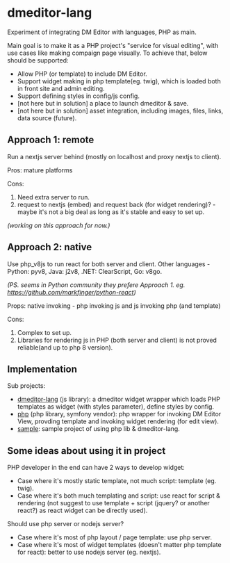 # dmeditor-lang

Experiment of integrating DM Editor with languages, PHP as main.

Main goal is to make it as a PHP project's "service for visual editing", with use cases like making compaign page visually. To achieve that, below should be supported:

- Allow PHP (or template) to include DM Editor.
- Support widget making in php template(eg. twig), which is loaded both in front site and admin editing.
- Support defining styles in config/js config.
- [not here but in solution] a place to launch dmeditor & save.
- [not here but in solution] asset integration, including images, files, links, data source (future).

## Approach 1: remote

Run a nextjs server behind (mostly on localhost and proxy nextjs to client).

Pros: mature platforms

Cons:

1. Need extra server to run.
2. request to nextjs (embed) and request back (for widget rendering)? - maybe it's not a big deal as long as it's stable and easy to set up.

_(working on this approach for now.)_

## Approach 2: native

Use php_v8js to run react for both server and client. Other languages - Python: pyv8, Java: j2v8, .NET: ClearScript, Go: v8go.

_(PS. seems in Python community they prefere Approach 1. eg. https://github.com/markfinger/python-react)_

Props: native invoking - php invoking js and js invoking php (and template)

Cons:

1. Complex to set up.
2. Libraries for rendering js in PHP (both server and client) is not proved reliable(and up to php 8 version).

## Implementation

Sub projects:

- [dmeditor-lang](./dmeditor-lang) (js library): a dmeditor widget wrapper which loads PHP templates as widget (with styles parameter), define styles by config.
- [php](./php) (php library, symfony vendor): php wrapper for invoking DM Editor View, provding template and invoking widget rendering (for edit view).
- [sample](./sample): sample project of using php lib & dmeditor-lang.

## Some ideas about using it in project

PHP developer in the end can have 2 ways to develop widget:

- Case where it's mostly static template, not much script: template (eg. twig).
- Case where it's both much templating and script: use react for script & rendering (not suggest to use template + script (jquery? or another react?) as react widget can be directly used).

Should use php server or nodejs server?

- Case where it's most of php layout / page template: use php server.
- Case where it's most of widget templates (doesn't matter php template for react): better to use nodejs server (eg. nextjs).
